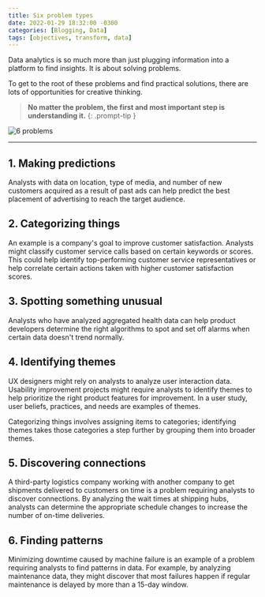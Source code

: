```yaml
---
title: Six problem types
date: 2022-01-29 18:32:00 -0300
categories: [Blogging, Data]
tags: [objectives, transform, data]
---
```


Data analytics is so much more than just plugging information into a platform to find insights. It is about solving problems. 

To get to the root of these problems and find practical solutions, there are lots of opportunities for creative thinking. 

> **No matter the problem, the first and most important step is understanding it.**
{: .prompt-tip }

![6 problems](/img/posts/web-scraping/QJL2lG1VQxWS9pRtVTMVTw_6217c9fe51ec43f48f02dc4f42cc1d56_Screen-Shot-2020-12-09-at-10.17.12-PM.png)

___

## 1. Making predictions

Analysts with data on location, type of media, and number of new customers acquired as a result of past ads can help predict the best placement of advertising to reach the target audience.

## 2. Categorizing things  

An example is a company's goal to improve customer satisfaction. Analysts might classify customer service calls based on certain keywords or scores. This could help identify top-performing customer service representatives or help correlate certain actions taken with higher customer satisfaction scores.

## 3. Spotting something unusual

Analysts who have analyzed aggregated health data can help product developers determine the right algorithms to spot and set off alarms when certain data doesn't trend normally.

## 4. Identifying themes

UX designers might rely on analysts to analyze user interaction data. Usability improvement projects might require analysts to identify themes to help prioritize the right product features for improvement. In a user study, user beliefs, practices, and needs are examples of themes. 

Categorizing things involves assigning items to categories; identifying themes takes those categories a step further by grouping them into broader themes.

## 5. Discovering connections

A third-party logistics company working with another company to get shipments delivered to customers on time is a problem requiring analysts to discover connections. By analyzing the wait times at shipping hubs, analysts can determine the appropriate schedule changes to increase the number of on-time deliveries. 

## 6. Finding patterns

Minimizing downtime caused by machine failure is an example of a problem requiring analysts to find patterns in data. For example, by analyzing maintenance data, they might discover that most failures happen if regular maintenance is delayed by more than a 15-day window. 
